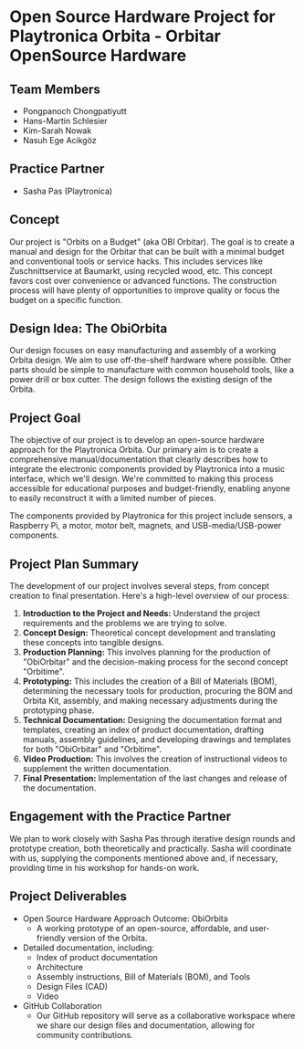 # Open Source Hardware Project for Playtronica Orbita - Orbitar OpenSource Hardware

## Team Members
- Pongpanoch Chongpatiyutt
- Hans-Martin Schlesier
- Kim-Sarah Nowak
- Nasuh Ege Acikgöz

## Practice Partner
- Sasha Pas (Playtronica)

## Concept
Our project is "Orbits on a Budget" (aka OBI Orbitar). The goal is to create a manual and design for the Orbitar that can be built with a minimal budget and conventional tools or service hacks. This includes services like Zuschnittservice at Baumarkt, using recycled wood, etc. This concept favors cost over convenience or advanced functions. The construction process will have plenty of opportunities to improve quality or focus the budget on a specific function.

## Design Idea: The ObiOrbita
Our design focuses on easy manufacturing and assembly of a working Orbita design. We aim to use off-the-shelf hardware where possible. Other parts should be simple to manufacture with common household tools, like a power drill or box cutter. The design follows the existing design of the Orbita.

## Project Goal
The objective of our project is to develop an open-source hardware approach for the Playtronica Orbita. Our primary aim is to create a comprehensive manual/documentation that clearly describes how to integrate the electronic components provided by Playtronica into a music interface, which we'll design. We're committed to making this process accessible for educational purposes and budget-friendly, enabling anyone to easily reconstruct it with a limited number of pieces.

The components provided by Playtronica for this project include sensors, a Raspberry Pi, a motor, motor belt, magnets, and USB-media/USB-power components.

## Project Plan Summary

The development of our project involves several steps, from concept creation to final presentation. Here's a high-level overview of our process:

1. **Introduction to the Project and Needs:** Understand the project requirements and the problems we are trying to solve.
2. **Concept Design:** Theoretical concept development and translating these concepts into tangible designs.
3. **Production Planning:** This involves planning for the production of "ObiOrbitar" and the decision-making process for the second concept "Orbitime".
4. **Prototyping:** This includes the creation of a Bill of Materials (BOM), determining the necessary tools for production, procuring the BOM and Orbita Kit, assembly, and making necessary adjustments during the prototyping phase.
5. **Technical Documentation:** Designing the documentation format and templates, creating an index of product documentation, drafting manuals, assembly guidelines, and developing drawings and templates for both "ObiOrbitar" and "Orbitime".
6. **Video Production:** This involves the creation of instructional videos to supplement the written documentation.
7. **Final Presentation:** Implementation of the last changes and release of the documentation.

## Engagement with the Practice Partner
We plan to work closely with Sasha Pas through iterative design rounds and prototype creation, both theoretically and practically. Sasha will coordinate with us, supplying the components mentioned above and, if necessary, providing time in his workshop for hands-on work.

## Project Deliverables
- Open Source Hardware Approach Outcome: ObiOrbita
  - A working prototype of an open-source, affordable, and user-friendly version of the Orbita.
- Detailed documentation, including:
  - Index of product documentation
  - Architecture
  - Assembly instructions, Bill of Materials (BOM), and Tools
  - Design Files (CAD)
  - Video
- GitHub Collaboration
  - Our GitHub repository will serve as a collaborative workspace where we share our design files and documentation, allowing for community contributions.
